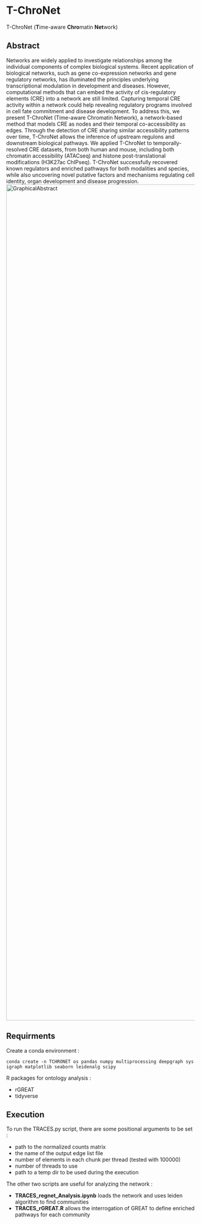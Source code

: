 # T-ChroNet
T-ChroNet (**T**ime-aware **Chro**matin **Net**work)

## Abstract
Networks are widely applied to investigate relationships among the individual components of complex biological systems. Recent application of biological networks, such as gene co-expression networks and gene regulatory networks, has illuminated the principles underlying transcriptional modulation in development and diseases. However, computational methods that can embed the activity of cis-regulatory elements (CRE) into a network are still limited. Capturing temporal CRE activity within a network could help revealing regulatory programs involved in cell fate commitment and disease development. To address this, we present T-ChroNet (Time-aware Chromatin Network), a network-based method that models CRE as nodes and their temporal co-accessibility as edges. Through the detection of CRE sharing similar accessibility patterns over time, T-ChroNet allows the inference of upstream regulons and downstream biological pathways. We applied T-ChroNet to temporally-resolved CRE datasets, from both human and mouse, including both chromatin accessibility (ATACseq) and histone post-translational modifications (H3K27ac ChIPseq). T-ChroNet successfully recovered known regulators and enriched pathways for both modalities and species, while also uncovering novel putative factors and mechanisms regulating cell identity, organ development and disease progression.
<img width="2481" height="2234" alt="GraphicalAbstract" src="https://github.com/user-attachments/assets/e03c44e3-df8c-485f-a93e-d0e313a05a31" />

## Requirments
Create a conda environment : 
```
conda create -n TCHRONET os pandas numpy multiprocessing deepgraph sys igraph matplotlib seaborn leidenalg scipy
```
R packages for ontology analysis :
- rGREAT
- tidyverse

## Execution
To run the TRACES.py script, there are some positional arguments to be set :
- path to the normalized counts matrix
- the name of the output edge list file
- number of elements in each chunk per thread (tested with 100000)
- number of threads to use
- path to a temp dir to be used during the execution

The other two scripts are useful for analyzing the network :
- **TRACES_regnet_Analysis.ipynb** loads the network and uses leiden algorithm to find communities
- **TRACES_rGREAT.R** allows the interrogation of GREAT to define enriched pathways for each community
